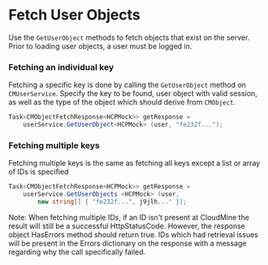 # Fetch User Objects

Use the `GetUserObject` methods to fetch objects that exist on the server. Prior to loading user objects, a user must be logged in.

### Fetching an individual key

Fetching a specific key is done by calling the `GetUserObject` method on `CMUserService`. Specify the key to be found, user object with valid session,  as well as the type of the object which should derive from `CMObject`.

```csharp
Task<CMObjectFetchResponse<HCPMock>> getResponse = 
	userService.GetUserObject<HCPMock> (user, "fe232f...");
```

### Fetching multiple keys

Fetching multiple keys is the same as fetching all keys except a list or array of IDs is specified

```csharp
Task<CMObjectFetchResponse<HCPMock>> getResponse = 
	userService.GetUserObjects <HCPMock> (user, 
		new string[] { "fe232f...", j9jlh..." });
```

Note: When fetching multiple IDs, if an ID isn't present at CloudMine the result will still be a successful HttpStatusCode. However, the response object HasErrors method should return true. IDs which had retrieval issues will be present in the Errors dictionary on the response with a message regarding why the call specifically failed. 